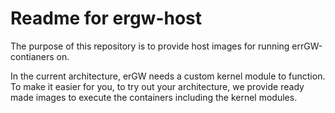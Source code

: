 # Readme for ergw-host

The purpose of this repository is to provide host images for running errGW-contianers on.

In the current architecture, erGW needs a custom kernel module to function.
To make it easier for you, to try out your architecture, we provide ready made
images to execute the containers including the kernel modules.
